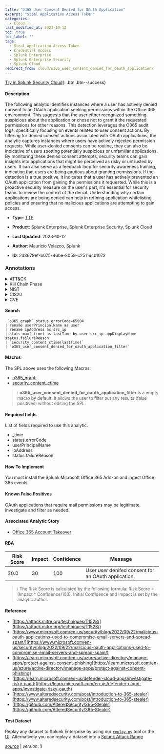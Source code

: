 ```yaml
---
title: "O365 User Consent Denied for OAuth Application"
excerpt: "Steal Application Access Token"
categories:
  - Cloud
last_modified_at: 2023-10-12
toc: true
toc_label: ""
tags:
  - Steal Application Access Token
  - Credential Access
  - Splunk Enterprise
  - Splunk Enterprise Security
  - Splunk Cloud
redirect_from: cloud/o365_user_consent_denied_for_oauth_application/
---
```




[Try in Splunk Security Cloud](https://www.splunk.com/en_us/cyber-security.html){: .btn .btn--success}

#### Description

The following analytic identifies instances where a user has actively denied consent to an OAuth application seeking permissions within the Office 365 environment. This suggests that the user either recognized something suspicious about the application or chose not to grant it the requested permissions for other reasons. This detection leverages the O365 audit logs, specifically focusing on events related to user consent actions. By filtering for denied consent actions associated with OAuth applications, the analytic captures instances where users have actively rejected permission requests. While user-denied consents can be routine, they can also be indicative of users spotting potentially suspicious or unfamiliar applications. By monitoring these denied consent attempts, security teams can gain insights into applications that might be perceived as risky or untrusted by users. It can also serve as a feedback loop for security awareness training, indicating that users are being cautious about granting permissions. If the detection is a true positive, it indicates that a user has actively prevented an OAuth application from gaining the permissions it requested. While this is a proactive security measure on the user&#39;s part, it&#39;s essential for security teams to review the context of the denial. Understanding why certain applications are being denied can help in refining application whitelisting policies and ensuring that no malicious applications are attempting to gain access.

- **Type**: [TTP](https://github.com/splunk/security_content/wiki/Detection-Analytic-Types)
- **Product**: Splunk Enterprise, Splunk Enterprise Security, Splunk Cloud

- **Last Updated**: 2023-10-12
- **Author**: Mauricio Velazco, Splunk
- **ID**: 2d8679ef-b075-46be-8059-c25116cb1072

### Annotations
<details>
  <summary>ATT&CK</summary>

<div markdown="1">

#### [ATT&CK](https://attack.mitre.org/)

| ID          | Technique   | Tactic         |
| ----------- | ----------- |--------------- |
| [T1528](https://attack.mitre.org/techniques/T1528/) | Steal Application Access Token | Credential Access |

</div>
</details>


<details>
  <summary>Kill Chain Phase</summary>

<div markdown="1">

* Exploitation


</div>
</details>


<details>
  <summary>NIST</summary>

<div markdown="1">

* DE.CM



</div>
</details>

<details>
  <summary>CIS20</summary>

<div markdown="1">

* CIS 10



</div>
</details>

<details>
  <summary>CVE</summary>

<div markdown="1">


</div>
</details>


#### Search

```
 `o365_graph` status.errorCode=65004 
| rename userPrincipalName as user 
| rename ipAddress as src_ip 
| stats max(_time) as lastTime by user src_ip appDisplayName status.failureReason 
| `security_content_ctime(lastTime)` 
| `o365_user_consent_denied_for_oauth_application_filter`
```

#### Macros
The SPL above uses the following Macros:
* [o365_graph](https://github.com/splunk/security_content/blob/develop/macros/o365_graph.yml)
* [security_content_ctime](https://github.com/splunk/security_content/blob/develop/macros/security_content_ctime.yml)

> :information_source:
> **o365_user_consent_denied_for_oauth_application_filter** is a empty macro by default. It allows the user to filter out any results (false positives) without editing the SPL.



#### Required fields
List of fields required to use this analytic.
* _time
* status.errorCode
* userPrincipalName
* ipAddress
* status.failureReason



#### How To Implement
You must install the Splunk Microsoft Office 365 Add-on and ingest Office 365 events.
#### Known False Positives
OAuth applications that require mail permissions may be legitimate, investigate and filter as needed.

#### Associated Analytic Story
* [Office 365 Account Takeover](/stories/office_365_account_takeover)




#### RBA

| Risk Score  | Impact      | Confidence   | Message      |
| ----------- | ----------- |--------------|--------------|
| 30.0 | 30 | 100 | User $user$ denifed consent for an OAuth application. |


> :information_source:
> The Risk Score is calculated by the following formula: Risk Score = (Impact * Confidence/100). Initial Confidence and Impact is set by the analytic author.


#### Reference

* [https://attack.mitre.org/techniques/T1528/](https://attack.mitre.org/techniques/T1528/)
* [https://www.microsoft.com/en-us/security/blog/2022/09/22/malicious-oauth-applications-used-to-compromise-email-servers-and-spread-spam/](https://www.microsoft.com/en-us/security/blog/2022/09/22/malicious-oauth-applications-used-to-compromise-email-servers-and-spread-spam/)
* [https://learn.microsoft.com/en-us/azure/active-directory/manage-apps/protect-against-consent-phishing](https://learn.microsoft.com/en-us/azure/active-directory/manage-apps/protect-against-consent-phishing)
* [https://learn.microsoft.com/en-us/defender-cloud-apps/investigate-risky-oauth](https://learn.microsoft.com/en-us/defender-cloud-apps/investigate-risky-oauth)
* [https://www.alteredsecurity.com/post/introduction-to-365-stealer](https://www.alteredsecurity.com/post/introduction-to-365-stealer)
* [https://github.com/AlteredSecurity/365-Stealer](https://github.com/AlteredSecurity/365-Stealer)



#### Test Dataset
Replay any dataset to Splunk Enterprise by using our [`replay.py`](https://github.com/splunk/attack_data#using-replaypy) tool or the [UI](https://github.com/splunk/attack_data#using-ui).
Alternatively you can replay a dataset into a [Splunk Attack Range](https://github.com/splunk/attack_range#replay-dumps-into-attack-range-splunk-server)




[*source*](https://github.com/splunk/security_content/tree/develop/detections/cloud/o365_user_consent_denied_for_oauth_application.yml) \| *version*: **1**